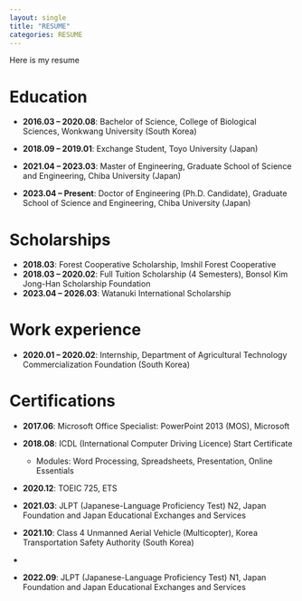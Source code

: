 ```yaml
---
layout: single
title: "RESUME"
categories: RESUME
---
```


Here is my resume

# Education

- **2016.03 – 2020.08**: Bachelor of Science, College of Biological Sciences, Wonkwang University (South Korea)

- **2018.09 – 2019.01**: Exchange Student, Toyo University (Japan)

- **2021.04 – 2023.03**: Master of Engineering, Graduate School of Science and Engineering, Chiba University (Japan)

- **2023.04 – Present**: Doctor of Engineering (Ph.D. Candidate), Graduate School of Science and Engineering, Chiba University (Japan)

# Scholarships

- **2018.03**: Forest Cooperative Scholarship, Imshil Forest Cooperative
- **2018.03 – 2020.02**: Full Tuition Scholarship (4 Semesters), Bonsol Kim Jong-Han Scholarship Foundation
- **2023.04 – 2026.03**: Watanuki International Scholarship

# Work experience

- **2020.01 – 2020.02**: Internship, Department of Agricultural Technology Commercialization Foundation (South Korea)  

# Certifications

- **2017.06**: Microsoft Office Specialist: PowerPoint 2013 (MOS), Microsoft

- **2018.08**: ICDL (International Computer Driving Licence) Start Certificate 
  
  - Modules: Word Processing, Spreadsheets, Presentation, Online Essentials

- **2020.12**: TOEIC 725, ETS

- **2021.03**: JLPT (Japanese-Language Proficiency Test) N2, Japan Foundation and Japan Educational Exchanges and Services

- **2021.10**: Class 4 Unmanned Aerial Vehicle (Multicopter), Korea Transportation Safety Authority (South Korea)

- 

- **2022.09**: JLPT (Japanese-Language Proficiency Test) N1, Japan Foundation and Japan Educational Exchanges and Services
